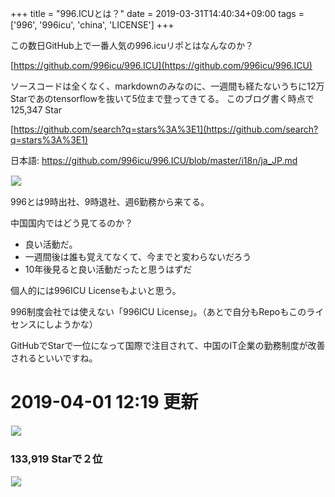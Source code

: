 +++
title = "996.ICUとは？"
date = 2019-03-31T14:40:34+09:00
tags = ['996', '996icu', 'china', 'LICENSE']
+++

この数日GitHub上で一番人気の996.icuリポとはなんなのか？

[https://github.com/996icu/996.ICU](https://github.com/996icu/996.ICU)

ソースコードは全くなく、markdownのみなのに、一週間も経たないうちに12万Starであのtensorflowを抜いて5位まで登ってきてる。
このブログ書く時点で 125,347 Star

[https://github.com/search?q=stars%3A%3E1](https://github.com/search?q=stars%3A%3E1)

日本語: https://github.com/996icu/996.ICU/blob/master/i18n/ja_JP.md

<img src="/images/post/2019-03-31/996.icu.png" style="border: 1px solid #eee;">

996とは9時出社、9時退社、週6勤務から来てる。

中国国内ではどう見てるのか？

* 良い活動だ。
* 一週間後は誰も覚えてなくて、今までと変わらないだろう
* 10年後見ると良い活動だったと思うはずだ

個人的には996ICU Licenseもよいと思う。

996制度会社では使えない「996ICU License」。（あとで自分もRepoもこのライセンスにしようかな）

GitHubでStarで一位になって国際で注目されて、中国のIT企業の勤務制度が改善されるといいですね。

# 2019-04-01 12:19 更新

<img src="/images/post/2019-03-31/996.icu.star.1.png" style="border: 1px solid #eee;">

### 133,919 Starで２位

<img src="/images/post/2019-03-31/996.icu.star.2.png" style="border: 1px solid #eee;">
